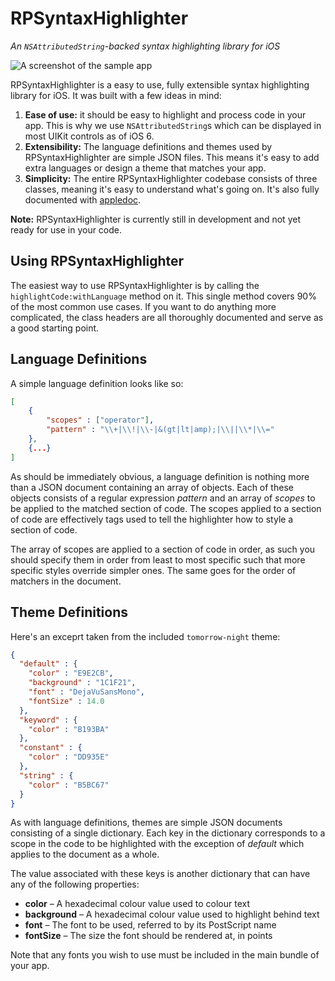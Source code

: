 # RPSyntaxHighlighter

*An `NSAttributedString`-backed syntax highlighting library for iOS*

![A screenshot of the sample app](https://raw.github.com/rpwll/RPSyntaxHighlighter/master/Media/screenshot.png)

RPSyntaxHighlighter is a easy to use, fully extensible syntax highlighting library for iOS. It was built with a few ideas in mind:

1. **Ease of use:** it should be easy to highlight and process code in your app. This is why we use `NSAttributedString`s which can be displayed in most UIKit controls as of iOS 6.
2. **Extensibility:** The language definitions and themes used by RPSyntaxHighlighter are simple JSON files. This means it's easy to add extra languages or design a theme that matches your app.
3. **Simplicity:** The entire RPSyntaxHighlighter codebase consists of three classes, meaning it's easy to understand what's going on. It's also fully documented with [appledoc](http://gentlebytes.com/appledoc/).

**Note:** RPSyntaxHighlighter is currently still in development and not yet ready for use in your code.

## Using RPSyntaxHighlighter

The easiest way to use RPSyntaxHighlighter is by calling the `highlightCode:withLanguage` method on it. This single method covers 90% of the most common use cases. If you want to do anything more complicated, the class headers are all thoroughly documented and serve as a good starting point.

## Language Definitions

A simple language definition looks like so:

```json
[
    {
        "scopes" : ["operator"],
        "pattern" : "\\+|\\!|\\-|&(gt|lt|amp);|\\||\\*|\\="
    },
    {...}
]
```

As should be immediately obvious, a language definition is nothing more than a JSON document containing an array of objects. Each of these objects consists of a regular expression *pattern* and an array of *scopes* to be applied to the matched section of code. The scopes applied to a section of code are effectively tags used to tell the highlighter how to style a section of code.

The array of scopes are applied to a section of code in order, as such you should specify them in order from least to most specific such that more specific styles override simpler ones. The same goes for the order of matchers in the document.

## Theme Definitions

Here's an exceprt taken from the included `tomorrow-night` theme:

```json
{
  "default" : {
    "color" : "E9E2CB",
    "background" : "1C1F21",
    "font" : "DejaVuSansMono",
    "fontSize" : 14.0
  },
  "keyword" : {
    "color" : "B193BA"
  },
  "constant" : {
    "color" : "DD935E"
  },
  "string" : {
    "color" : "B5BC67"
  }
}
```

As with language definitions, themes are simple JSON documents consisting of a single dictionary. Each key in the dictionary corresponds to a scope in the code to be highlighted with the exception of *default* which applies to the document as a whole.

The value associated with these keys is another dictionary that can have any of the following properties:

- **color** – A hexadecimal colour value used to colour text
- **background** – A hexadecimal colour value used to highlight behind text
- **font** – The font to be used, referred to by its PostScript name
- **fontSize** – The size the font should be rendered at, in points

Note that any fonts you wish to use must be included in the main bundle of your app.
